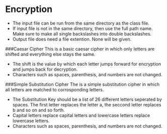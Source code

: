 # Encryption
  - The input file can be run from the same directory as the class file.
  - If input file is not in the same directory, then use the full path name. Make sure to make all single backslashes into double backslashes.
  - Output file does need a file extention. None will be given.

###Caesar Cipher
This is a basic caesar cipher in which only letters are shifted and everything else stays the same.
  - The shift is the value by which each letter jumps forward for encryption and jumps back for decryption.
  - Characters such as spaces, parenthesis, and numbers are not changed.

###Simple Substitution Cipher
The is a simple substitution cipher in which all letters are matched to corrosponding letters.
  - The Substitution Key should be a list of 26 different letters seperated by spaces. The first letter replaces the letter a, the seccond letter replaces b and so on and so forth.
  - Capital letters replace capital letters and lowercase letters replace lowercase letters.
  - Characters such as spaces, parenthesis, and numbers are not changed.
